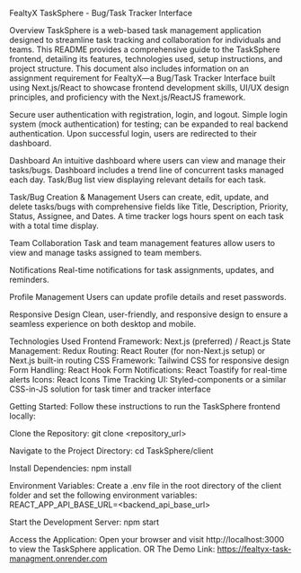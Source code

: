FealtyX TaskSphere - Bug/Task Tracker Interface

Overview
TaskSphere is a web-based task management application designed to streamline task tracking and collaboration for individuals and teams. This README provides a comprehensive guide to the TaskSphere frontend, detailing its features, technologies used, setup instructions, and project structure. This document also includes information on an assignment requirement for FealtyX—a Bug/Task Tracker Interface built using Next.js/React to showcase frontend development skills, UI/UX design principles, and proficiency with the Next.js/ReactJS framework.

Secure user authentication with registration, login, and logout.
Simple login system (mock authentication) for testing; can be expanded to real backend authentication.
Upon successful login, users are redirected to their dashboard.

Dashboard
An intuitive dashboard where users can view and manage their tasks/bugs.
Dashboard includes a trend line of concurrent tasks managed each day.
Task/Bug list view displaying relevant details for each task.

Task/Bug Creation & Management
Users can create, edit, update, and delete tasks/bugs with comprehensive fields like Title, Description, Priority, Status, Assignee, and Dates.
A time tracker logs hours spent on each task with a total time display.


Team Collaboration
Task and team management features allow users to view and manage tasks assigned to team members.

Notifications
Real-time notifications for task assignments, updates, and reminders.

Profile Management
Users can update profile details and reset passwords.

Responsive Design
Clean, user-friendly, and responsive design to ensure a seamless experience on both desktop and mobile.

Technologies Used
Frontend Framework: Next.js (preferred) / React.js
State Management: Redux
Routing: React Router (for non-Next.js setup) or Next.js built-in routing
CSS Framework: Tailwind CSS for responsive design
Form Handling: React Hook Form
Notifications: React Toastify for real-time alerts
Icons: React Icons
Time Tracking UI: Styled-components or a similar CSS-in-JS solution for task timer and tracker interface

Getting Started:
Follow these instructions to run the TaskSphere frontend locally:

Clone the Repository:
git clone <repository_url>

Navigate to the Project Directory:
cd TaskSphere/client

Install Dependencies:
npm install

Environment Variables:
Create a .env file in the root directory of the client folder and set the following environment variables:
REACT_APP_API_BASE_URL=<backend_api_base_url>

Start the Development Server:
npm start

Access the Application:
Open your browser and visit http://localhost:3000 to view the TaskSphere application.
OR
The Demo Link: https://fealtyx-task-managment.onrender.com